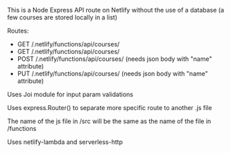 This is a Node Express API route on Netlify without the use of a database (a few courses are stored locally in a list)

Routes:
- GET /.netlify/functions/api/courses/
- GET /.netlify/functions/api/courses/<course id>
- POST /.netlify/functions/api/courses/
  (needs json body with "name" attribute)
- PUT /.netlify/functions/api/courses/<course id>
  (needs json body with "name" attribute)

Uses Joi module for input param validations

Uses express.Router() to separate more specific route to another .js file

The name of the js file in /src will be the same as the name of the file in /functions

Uses netlify-lambda and serverless-http
